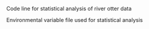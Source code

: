 Code line for statistical analysis of river otter data

Environmental variable file used for statistical analysis
